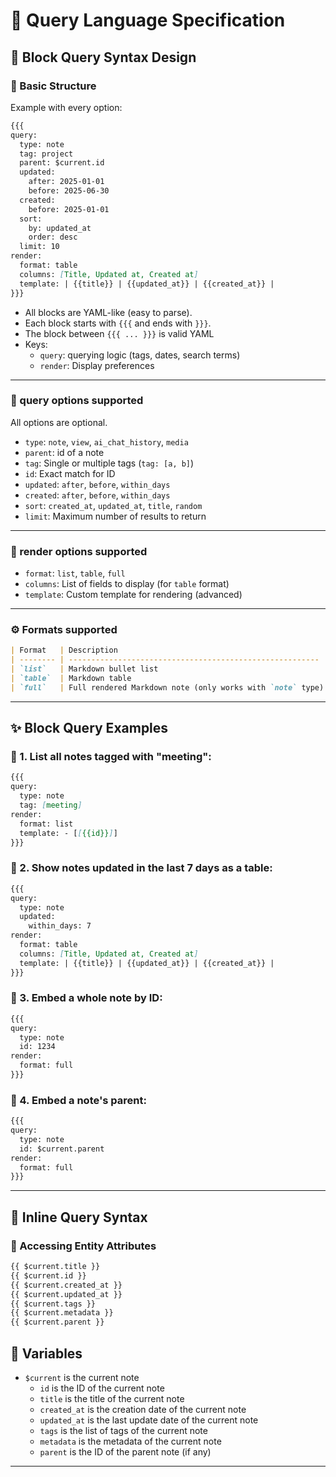# 📜 Query Language Specification

## 📐 Block Query Syntax Design

### 🔹 Basic Structure

Example with every option:

```markdown
{{{
query:
  type: note
  tag: project
  parent: $current.id
  updated:
    after: 2025-01-01
    before: 2025-06-30
  created:
    before: 2025-01-01
  sort: 
    by: updated_at
    order: desc
  limit: 10
render:
  format: table
  columns: [Title, Updated at, Created at]
  template: | {{title}} | {{updated_at}} | {{created_at}} |
}}}
```

* All blocks are YAML-like (easy to parse).
* Each block starts with `{{{` and ends with `}}}`.
* The block between `{{{ ... }}}` is valid YAML
* Keys:
  * `query`: querying logic (tags, dates, search terms)
  * `render`: Display preferences

---

### 🎯 query options supported

All options are optional.

* `type`: `note`, `view`, `ai_chat_history`, `media`
* `parent`: id of a note
* `tag`: Single or multiple tags (`tag: [a, b]`)
* `id`: Exact match for ID
* `updated`: `after`, `before`, `within_days`
* `created`: `after`, `before`, `within_days`
* `sort`: `created_at`, `updated_at`, `title`, `random`
* `limit`: Maximum number of results to return

---

### 🎨 render options supported

* `format`: `list`, `table`, `full`
* `columns`: List of fields to display (for `table` format)
* `template`: Custom template for rendering (advanced)

---

### ⚙️ Formats supported

```markdown
| Format   | Description                                              |
| -------- | -------------------------------------------------------- |
| `list`   | Markdown bullet list                                     |
| `table`  | Markdown table                                           |
| `full`   | Full rendered Markdown note (only works with `note` type)|
```
---

## ✨ Block Query Examples

### 🧾 1. List all notes tagged with "meeting":
```markdown
{{{
query:
  type: note
  tag: [meeting]
render:
  format: list
  template: - [[{{id}}]]
}}}
```

### 📅 2. Show notes updated in the last 7 days as a table:

```markdown
{{{
query:
  type: note
  updated: 
    within_days: 7
render:
  format: table
  columns: [Title, Updated at, Created at]
  template: | {{title}} | {{updated_at}} | {{created_at}} |
}}}
```

### 📝 3. Embed a whole note by ID:

```markdown
{{{
query:
  type: note
  id: 1234
render:
  format: full
}}}
```


### 🌲 4. Embed a note's parent:

```markdown
{{{
query:
  type: note
  id: $current.parent
render:
  format: full
}}}
```

---

## 📝 Inline Query Syntax

### 🧾 Accessing Entity Attributes

```markdown
{{ $current.title }}
{{ $current.id }}
{{ $current.created_at }}
{{ $current.updated_at }}
{{ $current.tags }}
{{ $current.metadata }}
{{ $current.parent }}

```

## 📌 Variables

* `$current` is the current note
  * `id` is the ID of the current note
  * `title` is the title of the current note
  * `created_at` is the creation date of the current note
  * `updated_at` is the last update date of the current note
  * `tags` is the list of tags of the current note
  * `metadata` is the metadata of the current note
  * `parent` is the ID of the parent note (if any)

---
